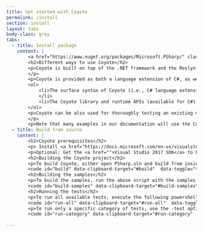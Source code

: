 ```yaml
---
title: Get started with Coyote
permalink: /install
section: install
layout: tabs
body-class: gray
tabs:
  - title: Install package
    content: |
        <a href="https://www.nuget.org/packages/Microsoft.PSharp/" class="btn btn-primary mt-50 mb-20">Install package </a>
        <h2>Different ways to use Coyote</h2>
        <p>Coyote is built on top of the .NET framework and the Roslyn compiler.
        </p>
        <p>Coyote is provided as both a language extension of C#, as well as a set of library and runtime APIs that can be directly used from inside a C# program. This means that there are two main ways someone can use Coyote to build highly reliable systems:</p>
        <ol>
            <li>The surface syntax of Coyote (i.e., C# language extension) can be used to build an entire system from scratch (see an example here). The surface Coyote syntax directly extends C# with new language constructs, which allows for rapid prototyping. However, to use the surface syntax, a developer has to use the Coyote compiler, which is built on top of Roslyn. The main disadvantage of this approach is that Coyote does not yet fully integrate with the Visual Studio integrated development environment (IDE), although we are actively working on this (see here), and thus does not support high-productivity features such as IntelliSense (e.g., for auto-completition and automated refactoring)
            </li>
            <li>The Coyote library and runtime APIs (available for C#) can be used to build an entire system from scratch (see an example here). This approach is slightly more verbose than the above, but allows full integration with Visual Studio.</li>
        </ol>
        <p>Coyote can be also used for thoroughly testing an existing message-passing system, by modeling its environment (e.g. a client) and/or components of the system. However, this approach has the disadvantage that if nondeterminism in the system is not captured by (or expressed in) Coyote, then the Coyote testing engine might be unable to discover and reproduce bugs.
        </p>
        <p>Note that many examples in our documentation will use the Coyote surface syntax, since it is less verbose.</p>
  - title: Build from source
    content: |
        <h2>Coyote prerequisites</h2>
        <p> Install <a href="https://docs.microsoft.com/en-us/visualstudio/install/install-visual-studio" target="_blank">Visual Studio 2017</a> and .<a href="">NET Core</a> (available as an optional component during the VS 2017 installation, or can independently install the SDK from <a href="">here</a>). Also install all the SDK versions of the .NET Framework that Coyote currently supports (4.5 and 4.6) from <a href="">here</a>.</p>
        <p>Optional: Get the <a href="">Visual Studio 2017 SDK</a> to be able to compile the Coyote visual studio extension (syntax highlighting). Only for the high-level Coyote language.</p>
        <h2>Building the Coyote project</h2>
        <p>To build Coyote, either open PSharp.sln and build from inside Visual Studio 2017 (you may need to run dotnet restore from the command line prior to opening the solution in order to successfully compile), or run the following powershell script (available in the root directory) from the Visual Studio 2017 developer command prompt:</p>
        <code id="build" data-clipboard-target="#build"  data-toggle="tooltip" data-placement="top" title="copied!">powershell -c .\Scripts\build.ps1</code>
        <h2>Building the samples</h2>
        <p>To build the samples, run the above script with the samples option:</p>
        <code id="build-samples" data-clipboard-target="#build-samples"  data-toggle="tooltip" data-placement="top" title="copied!">>powershell -c .\build.ps1 -samples</code>
        <h2>Running the tests</h2>
        <p>To run all available tests, execute the following powershell script (available in the Scripts directory):</p>
        <code id="run-all" data-clipboard-target="#run-all"  data-toggle="tooltip" data-placement="top" title="copied!">.\Scripts\run-tests.ps1</code>
        <p>To run only a specific category of tests, use the -test option to specify the category name, for example:</p>
        <code id="run-category" data-clipboard-target="#run-category"  data-toggle="tooltip" data-placement="top" title="copied!">.\Scripts\run-tests.ps1 -test core </code>
        
---
```

